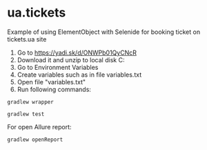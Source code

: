 # ua.tickets
Example of using ElementObject with Selenide for booking ticket on tickets.ua site

1. Go to https://yadi.sk/d/ONWPb01QyCNcR
2. Download it and unzip to local disk C:
3. Go to Environment Variables
4. Create variables such as in file variables.txt
5. Open file "variables.txt"
6. Run following commands:

  `gradlew wrapper`
  
  `gradlew test`
  
  For open Allure report:
  
  `gradlew openReport`
